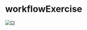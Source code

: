 # workflowExercise

[![CI](https://github.com/saarsalhov/workflowExercise/actions/workflows/ci.yml/badge.svg)](https://github.com/saarsalhov/workflowExercise/actions/workflows/ci.yml)
